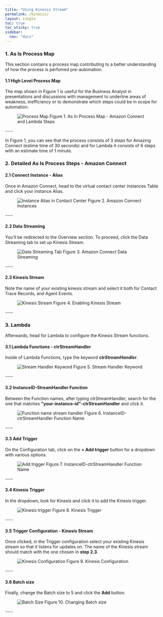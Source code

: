```yaml
---
title: "Using Kinesis Stream"
permalink: /kinesis/
layout: single
toc: true
toc_sticky: true
sidebar: 
  nav: "docs"
---
```


### 1. As Is Process Map

This section contains a process map contributing to a better understanding of how the process is perfomed pre-automation.

#### 1.1 High Level Process Map

The map shown in Figure 1 is useful for the Business Analyst in presentations and discussions with management to underline areas of weakness, inefficiency or to demonstrate which steps could be in scope for automation.

<figure>
   <img src="{{ '/assets/images/kinesis-stream-use-map.jpg' }}" alt="Process Map">
   <span>Figure 1. As In Process Map - Amazon Connect and Lambda Steps</span>
</figure>
----

In Figure 1, you can see that the process consists of 3 steps for Amazing Connect (estime time of 30 seconds) and for Lambda it consists of 6 steps with an estimate time of 1 minute.

### 2. Detailed As Is Process Steps - Amazon Connect

#### 2.1 Connect Instance - Alias

Once in Amazon Connect, head to the virtual contact center instances Table and click your instance Alias.

<figure>
   <img src="{{ '/assets/images/dextr-instance-alias.jpg' }}" alt="Instance Alias in Contact Center">
   <span>Figure 2. Amazon Connect Instances</span>
</figure>
----

#### 2.2 Data Streaming

You'll be redirected to the Overview section. To proceed, click the Data Streaming tab to set up Kinesis Stream.

<figure>
   <img src="{{ '/assets/images/data-streaming.jpg' }}" alt="Data Streaming Tab">
   <span>Figure 3. Amazon Connect Data Streaming</span>
</figure>
----

#### 2.3 Kinesis Stream

Note the name of your existing kinesis stream and select it both for Contact Trace Records, and Agent Events.

<figure>
   <img src="{{ '/assets/images/kinesis-stream.jpg' }}" alt="Kinesis Stream">
   <span>Figure 4. Enabling Kinesis Stream</span>
</figure>
----

### 3. Lambda

Afterwards, head  for Lambda to configure the Kinesis Stream functions.

#### 3.1 Lambda Functions - ctrStreamHandler

Inside of Lambda Functions, type the keyword ***ctrStreamHandler***.

<figure>
   <img src="{{ '/assets/images/ctrStreamHandler.jpg' }}" alt="Stream Handler Keyword">
   <span>Figure 5. Stream Handler Keyword</span>
</figure>
----

#### 3.2 InstanceID-StreamHandler Function

Between the Function names, after typing ctrStreamHandler, search for the one that matches **"your-instance-id"-ctrStreamHandler** and click it.

<figure>
   <img src="{{ '/assets/images/stream-instance-alias-handler.jpg' }}" alt="Function name stream handler">
   <span>Figure 6. InstanceID-ctrStreamHandler Function Name</span>
</figure>
----

#### 3.3 Add Trigger

On the Configuration tab, click on the **+ Add trigger** button for a dropdown with various options.

<figure>
   <img src="{{ '/assets/images/add-trigger.jpg' }}" alt="Add trigger">
   <span>Figure 7. InstanceID-ctrStreamHandler Function Name</span>
</figure>
----

#### 3.4 Kinesis Trigger

In the dropdown, look for Kinesis and click it to add the Kinesis trigger.

<figure>
   <img src="{{ '/assets/images/kinesis-trigger.jpg' }}" alt="Kinesis trigger">
   <span>Figure 8. Kinesis Trigger</span>
</figure>
----

#### 3.5 Trigger Configuration - Kinesis Stream

Once clicked, in the Trigger configuration select your existing Kinesis stream so that it listens for updates on. The name of the Kinesis stream should match with the one chosen in **step 2.3**.

<figure>
   <img src="{{ '/assets/images/kinesis-configuration.jpg' }}" alt="Kinesis Configuration">
   <span>Figure 9. Kinesis Configuration </span>
</figure>
----

#### 3.6 Batch size

Finally, change the Batch size to 5 and click the **Add** button.

<figure>
   <img src="{{ '/assets/images/batch-size.jpg' }}" alt="Batch Size">
   <span>Figure 10. Changing Batch size</span>
</figure>
----









